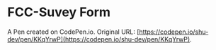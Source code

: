 # FCC-Suvey Form

A Pen created on CodePen.io. Original URL: [https://codepen.io/shu-dev/pen/KKqYrwP](https://codepen.io/shu-dev/pen/KKqYrwP).



